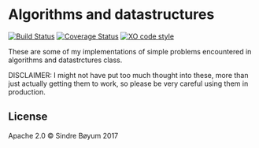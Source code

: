 # Algorithms and datastructures 

[![Build Status](https://travis-ci.org/boyum/algorithms-and-datastructures.svg?branch=master)](https://travis-ci.org/boyum/algorithms-and-datastructures)
[![Coverage Status](https://coveralls.io/repos/github/boyum/algorithms-and-datastructures/badge.svg?branch=master)](https://coveralls.io/github/boyum/algorithms-and-datastructures?branch=master)
[![XO code style](https://img.shields.io/badge/code_style-XO-5ed9c7.svg)](https://github.com/sindresorhus/xo)

These are some of my implementations of simple problems encountered in algorithms and datastrctures class.

DISCLAIMER: I might not have put too much thought into these, more than just actually getting them to work, so please be very careful using them in production.

## License

Apache 2.0 &copy; Sindre Bøyum 2017
